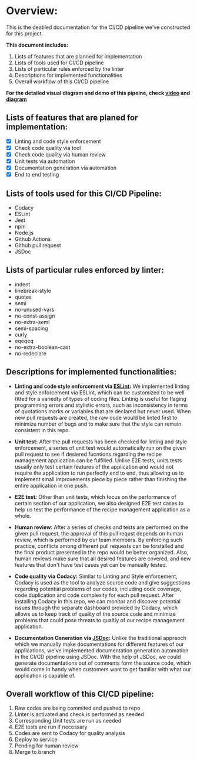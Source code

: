 # Overview:
This is the deatiled documentation for the CI/CD pipeline we've constructed for this project.  

**This document includes:**
1. Lists of features that are planned for implementation
2. Lists of tools used for CI/CD pipeline
3. Lists of particular rules enforced by the linter
5. Descriptions for implemented functionalities
6. Overall workflow of this CI/CD pipeline

**For the detailed visual diagram and demo of this pipeine, check [video](admin/cipipeline/pipeline-demo1.mp4) and [diagram](admin/cipipeline/phase1.drawio.png)**

## Lists of features that are planed for implementation:
- [x] Linting and code style enforcement
- [x] Check code quality via tool
- [x] Check code quality via human review
- [x] Unit tests via automation
- [x] Documentation generation via automation
- [x] End to end testing

## Lists of tools used for this CI/CD Pipeline:
- Codacy
- ESLint
- Jest
- npm
- Node.js
- Github Actions
- Github pull request
- JSDoc

## Lists of particular rules enforced by linter: 
- indent
- linebreak-style
- quotes
- semi
- no-unused-vars
- no-const-assign
- no-extra-semi
- semi-spacing
- curly
- eqeqeq
- no-extra-boolean-cast
- no-redeclare

## Descriptions for implemented functionalities:

  - **Linting and code style enforcement via [ESLint](https://eslint.org/):** We implemented linting and style enforcement via ESLint, which can be customized to be well fitted for a variedty of types of coding files. Linting is useful for flaging programming errors and stylistic errors, such as inconsistency in terms of quotations marks or variables that are declared but never used. When new pull requests are created, the raw code would be linted first to minimize number of bugs and to make sure that the style can remain consistent in this repo. 

  - **Unit test:** After the pull requests has been checked for linting and style enforcement, a series of unit test would automatically run on the given pull request to see if desiered fucntions regarding the recipe management application can be fulfilled. Unlike E2E tests, units tests usually only test certain features of the application and would not require the application to run perfectly end to end, thus allowing us to implement small improvements piece by piece rather than finishing the entire application in one push. 

- **E2E test:** Other than unit tests, which focus on the performance of certain section of our application, we also designed E2E test cases to help us test the performance of the recipe management application as a whole. 

- **Human review**: After a series of checks and tests are performed on the given pull request, the approval of this pull requst depends on human review, which is performed by our team members. By enforcing such practice, conflicts among different pull requests can be forstalled and the final product presented in the repo would be better organized. Also, human reviews make sure that all desired features are covered, and new features that don't have test cases yet can be manually tested.

- **Code quality via Codacy:** Similar to Linting and Style enforcement, Codacy is used as the tool to analyze source code and give suggestions regarding potential problems of our codes, including code coverage, code duplication and code complexity for each pull request. After installing Codacy in this repo, we can monitor and discover potential issues through the separate dashboard provided by Codacy, which allows us to keep track of quality of the source code and minimize problems that could pose threats to qualtiy of our recipe management application. 

- **Documentation Generation via [JSDoc](https://jsdoc.app/):** Unlike the traditional appraoch which we manually make documentations for different features of our applications, we've implemented documentation generation automation in the CI/CD pipeline using JSDoc. With the help of JSDoc, we could generate documentations out of comments form the source code, which would come in handy when customers want to get familiar with what our application is capable of. 

## Overall workflow of this CI/CD pipeline: 
1. Raw codes are being commited and pushed to repo
2. Linter is activated and check is performed as needed
3. Corresponding Unit tests are run as needed
4. E2E tests are run if necessary
5. Codes are sent to Codacy for quality analysis
6. Deploy to service
7. Pending for human review
8. Merge to branch 
